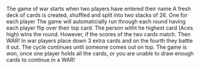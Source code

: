 The game of war starts when two players have entered their name
A fresh deck of cards is created, shuffled and split into two stacks of 26. One for each player
The game will automaticially run through each round having each player flip over their top card. 
The person witht he highest card (Aces high) wins the round.
However, if the scores of the two cards match. Then WAR!
In war players place down 3 extra cards and on the fourth they battle it out. The cycle continues until someone comes out on top.
The game is won, once one player holds all the cards, or you are unable to draw enough cards to continue in a WAR!